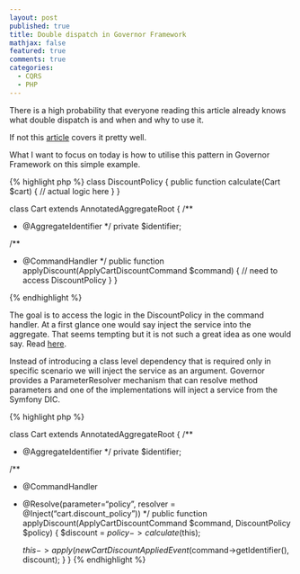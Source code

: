 ```yaml
---
layout: post
published: true
title: Double dispatch in Governor Framework
mathjax: false
featured: true
comments: true
categories: 
  - CQRS
  - PHP
---
```


There is a high probability that everyone reading this article already knows what double dispatch is and when and why to use it.

If not this [article](http://lostechies.com/jimmybogard/2010/03/30/strengthening-your-domain-the-double-dispatch-pattern/) covers it pretty well.

What I want to focus on today is how to utilise this pattern in Governor Framework on this simple example.

{% highlight php %}
class DiscountPolicy
{
   public function calculate(Cart $cart) 
   {
     // actual logic here
   }
}

class Cart extends AnnotatedAggregateRoot
{
  /**
   * @AggregateIdentifier
   */
  private $identifier;
   
  /**
   * @CommandHandler
   */
  public function applyDiscount(ApplyCartDiscountCommand $command)
  {
	// need to access DiscountPolicy 
  }
}

{% endhighlight %}

The goal is to access the logic in the DiscountPolicy in the command handler.
At a first glance one would say inject the service into the aggregate. That seems tempting but it is not such a great idea as one would say.
Read [here](http://lostechies.com/jimmybogard/2010/04/14/injecting-services-into-entities/).

Instead of introducing a class level dependency that is required only in specific scenario we will inject the service as an argument.
Governor provides a ParameterResolver mechanism that can resolve method parameters and one of the implementations will inject a service from the Symfony DIC.

{% highlight php %}

class Cart extends AnnotatedAggregateRoot
{
  /**
   * @AggregateIdentifier
   */
  private $identifier;

  
  /**
   * @CommandHandler
   * @Resolve(parameter=“policy”, resolver = @Inject(“cart.discount_policy”))
   */
  public function applyDiscount(ApplyCartDiscountCommand $command, DiscountPolicy $policy)
  {
        $discount = $policy->calculate($this);
        
        $this->apply(new CartDiscountAppliedEvent($command->getIdentifier(), discount);
  }
}
{% endhighlight %}
